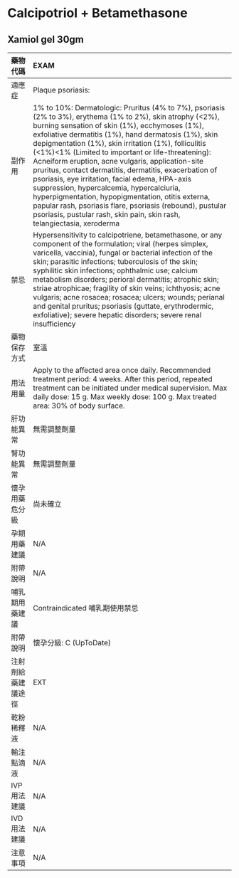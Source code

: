 # Calcipotriol + Betamethasone

## Xamiol gel 30gm

| 藥物代碼 | EXAM |
| :--- | :--- |
| 適應症 | Plaque psoriasis: |
| 副作用 | 1% to 10%: Dermatologic: Pruritus \(4% to 7%\), psoriasis \(2% to 3%\), erythema \(1% to 2%\), skin atrophy \(&lt;2%\), burning sensation of skin \(1%\), ecchymoses \(1%\), exfoliative dermatitis \(1%\), hand dermatosis \(1%\), skin depigmentation \(1%\), skin irritation \(1%\), folliculitis \(&lt;1%\)&lt;1% \(Limited to important or life-threatening\): Acneiform eruption, acne vulgaris, application-site pruritus, contact dermatitis, dermatitis, exacerbation of psoriasis, eye irritation, facial edema, HPA-axis suppression, hypercalcemia, hypercalciuria, hyperpigmentation, hypopigmentation, otitis externa, papular rash, psoriasis flare, psoriasis \(rebound\), pustular psoriasis, pustular rash, skin pain, skin rash, telangiectasia, xeroderma |
| 禁忌 | Hypersensitivity to calcipotriene, betamethasone, or any component of the formulation; viral \(herpes simplex, varicella, vaccinia\), fungal or bacterial infection of the skin; parasitic infections; tuberculosis of the skin; syphilitic skin infections; ophthalmic use; calcium metabolism disorders; perioral dermatitis; atrophic skin; striae atrophicae; fragility of skin veins; ichthyosis; acne vulgaris; acne rosacea; rosacea; ulcers; wounds; perianal and genital pruritus; psoriasis \(guttate, erythrodermic, exfoliative\); severe hepatic disorders; severe renal insufficiency |
| 藥物保存方式 | 室溫 |
| 用法用量 | Apply to the affected area once daily. Recommended treatment period: 4 weeks. After this period, repeated treatment can be initiated under medical supervision. Max daily dose: 15 g. Max weekly dose: 100 g. Max treated area: 30% of body surface. |
| 肝功能異常 | 無需調整劑量 |
| 腎功能異常 | 無需調整劑量 |
| 懷孕用藥危分級 | 尚未確立 |
| 孕期用藥建議 | N/A |
| 附帶說明 | N/A |
| 哺乳期用藥建議 | Contraindicated 哺乳期使用禁忌 |
| 附帶說明 | 懷孕分級: C \(UpToDate\) |
| 注射劑給藥建議途徑 | EXT |
| 乾粉稀釋液 | N/A |
| 輸注點滴液 | N/A |
| IVP 用法建議 | N/A |
| IVD 用法建議 | N/A |
| 注意事項 | N/A |

